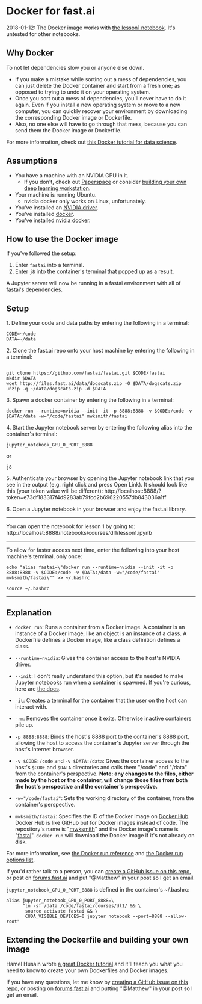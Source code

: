 # Docker for fast.ai

2018-01-12: The Docker image works with [the lesson1 notebook](https://github.com/fastai/fastai/blob/master/courses/dl1/lesson1.ipynb). It's untested for other notebooks.

## Why Docker

To not let dependencies slow you or anyone else down.

- If you make a mistake while sorting out a mess of dependencies, you can just delete the Docker container and start from a fresh one; as opposed to trying to undo it on your operating system.
- Once you sort out a mess of dependencies, you'll never have to do it again. Even if you install a new operating system or move to a new computer, you can quickly recover your environment by downloading the corresponding Docker image or Dockerfile.
- Also, no one else will have to go through that mess, because you can send them the Docker image or Dockerfile.

For more information, check out [this Docker tutorial for data science](https://towardsdatascience.com/how-docker-can-help-you-become-a-more-effective-data-scientist-7fc048ef91d5).


## Assumptions

- You have a machine with an NVIDIA GPU in it.
  - If you don't, check out [Paperspace](http://forums.fast.ai/t/paperspace-setup-help/9290) or consider [building your own deep learning workstation](https://www.topbots.com/deep-confusion-misadventures-in-building-a-machine-learning-server/).
- Your machine is running Ubuntu.
  - nvidia docker only works on Linux, unfortunately.
- You've installed an [NVIDIA driver](http://www.nvidia.com/Download/index.aspx).
- You've installed [docker](https://docs.docker.com/engine/installation/linux/docker-ce/ubuntu/).
- You've installed [nvidia docker](https://github.com/NVIDIA/nvidia-docker).

## How to use the Docker image

If you've followed the setup:

1. Enter `fastai` into a terminal.
2. Enter `j8` into the container's terminal that popped up as a result.

A Jupyter server will now be running in a fastai environment with all of fastai's dependencies.

## Setup

1\. Define your code and data paths by entering the following in a terminal:

```
CODE=~/code
DATA=~/data
```

2\. Clone the fast.ai repo onto your host machine by entering the following in a terminal:

```

git clone https://github.com/fastai/fastai.git $CODE/fastai
mkdir $DATA
wget http://files.fast.ai/data/dogscats.zip -O $DATA/dogscats.zip
unzip -q ~/data/dogscats.zip -d $DATA
```

3\. Spawn a docker container by entering the following in a terminal:

`docker run --runtime=nvidia --init -it -p 8888:8888 -v $CODE:/code -v $DATA:/data -w="/code/fastai" mwksmith/fastai`

4\. Start the Jupyter notebook server by entering the following alias into the container's terminal:

`jupyter_notebook_GPU_0_PORT_8888`

or

`j8`

5\. Authenticate your browser by opening the Jupyter notebook link that you see in the output (e.g. right click and press Open Link). It should look like this (your token value will be different): http://localhost:8888/?token=e73df183317f4d9283ab79fcd2b696220557db843036a1ff

6\. Open a Jupyter notebook in your browser and enjoy the fast.ai library.

---

You can open the notebook for lesson 1 by going to: http://localhost:8888/notebooks/courses/dl1/lesson1.ipynb

---

To allow for faster access next time, enter the following into your host machine's terminal, only once:

`echo "alias fastai=\"docker run --runtime=nvidia --init -it -p 8888:8888 -v $CODE:/code -v $DATA:/data -w="/code/fastai" mwksmith/fastai\"" >> ~/.bashrc`

`source ~/.bashrc`

---

## Explanation

- `docker run`: Runs a container from a Docker image. A container is an instance of a Docker image, like an object is an instance of a class. A Dockerfile defines a Docker image, like a class definition defines a class.

- `--runtime=nvidia`: Gives the container access to the host's NVIDIA driver.

- `--init`: I don't really understand this option, but it's needed to make Jupyter notebooks run when a container is spawned. If you're curious, here are [the docs](https://docs.docker.com/engine/reference/run/#specify-an-init-process).
- `-it`: Creates a terminal for the container that the user on the host can interact with.

- `-rm`: Removes the container once it exits. Otherwise inactive containers pile up.

- `-p 8888:8888`: Binds the host's 8888 port to the container's 8888 port, allowing the host to access the container's Jupyter server through the host's Internet browser.

- `-v $CODE:/code` and `-v $DATA:/data`: Gives the container access to the host's `$CODE` and `$DATA` directories and calls them "/code" and "/data" from the container's perspective. **Note: any changes to the files, either made by the host or the container, will change those files from both the host's perspective and the container's perspective.**

- `-w="/code/fastai"`: Sets the working directory of the container, from the container's perspective.

- `mwksmith/fastai`: Specifies the ID of the Docker image on [Docker Hub](https://hub.docker.com/). Docker Hub is like GitHub but for Docker images instead of code. The repository's name is "[mwksmith](https://hub.docker.com/r/mwksmith/portraitseg/)" and the Docker image's name is "[fastai](https://hub.docker.com/r/mwksmith/portraitseg/)". `docker run` will download the Docker image if it's not already on disk.

For more information, see [the Docker run reference](https://docs.docker.com/engine/reference/run/) and [the Docker run options list](https://docs.docker.com/engine/reference/commandline/run/).

If you'd rather talk to a person, you can [create a GitHub issue on this repo](https://github.com/MattKleinsmith/dockerfiles/issues/new), or post on [forums.fast.ai](forums.fast.ai) and put "@Matthew" in your post so I get an email.

`jupyter_notebook_GPU_0_PORT_8888` is defined in the container's ~/.bashrc:

```
alias jupyter_notebook_GPU_0_PORT_8888=\
      "ln -sf /data /code/fastai/courses/dl1/ && \
       source activate fastai && \
       CUDA_VISIBLE_DEVICES=0 jupyter notebook --port=8888 --allow-root"
```

## Extending the Dockerfile and building your own image

Hamel Husain wrote [a great Docker tutorial](https://towardsdatascience.com/how-docker-can-help-you-become-a-more-effective-data-scientist-7fc048ef91d5) and it'll teach you what you need to know to create your own Dockerfiles and Docker images.

If you have any questions, let me know by [creating a GitHub issue on this repo](https://github.com/MattKleinsmith/dockerfiles/issues/new), or posting on [forums.fast.ai](forums.fast.ai) and putting "@Matthew" in your post so I get an email.
